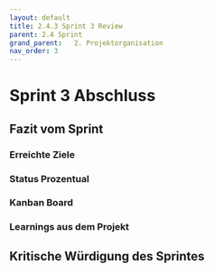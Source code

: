 ```yaml
---
layout: default
title: 2.4.3 Sprint 3 Review
parent: 2.4 Sprint
grand_parent:   2. Projektorganisation  
nav_order: 3
---
```

# Sprint 3 Abschluss 
## Fazit vom Sprint 



### Erreichte Ziele



### Status Prozentual



### Kanban Board


### Learnings aus dem Projekt


## Kritische Würdigung des Sprintes

